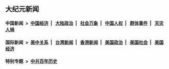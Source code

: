 ## 大纪元新闻

#### 中国新闻 &nbsp;>&nbsp; [中国经济](indexes/ncid283/README.md?07290845) &nbsp;| &nbsp; [大陆政治](indexes/ncid277/README.md?07290845) &nbsp;| &nbsp; [社会万象](indexes/ncid282/README.md?07290845) &nbsp;| &nbsp; [中国人权](indexes/ncid278/README.md?07290845) &nbsp;| &nbsp; [群体事件](indexes/ncid279/README.md?07290845) &nbsp;| &nbsp; [天灾人祸](indexes/ncid280/README.md?07290845)

#### 国际新闻 &nbsp;>&nbsp; [美中关系](indexes/nf1412576/README.md?07290845) &nbsp;| &nbsp; [台湾新闻](indexes/ncid1349361/README.md?07290845) &nbsp;| &nbsp; [香港新闻](indexes/ncid1349362/README.md?07290845) &nbsp;| &nbsp; [美国政治](indexes/ncid1078159/README.md?07290845) &nbsp;| &nbsp; [美国社会](indexes/ncid1078160/README.md?07290845) &nbsp;| &nbsp; [美国经济](indexes/ncid1078158/README.md?07290845)

#### 特别专题 &nbsp;>&nbsp; [中共百年历史](https://github.com/epoch-news/epoch-special/blob/master/README.md?07290845)  

